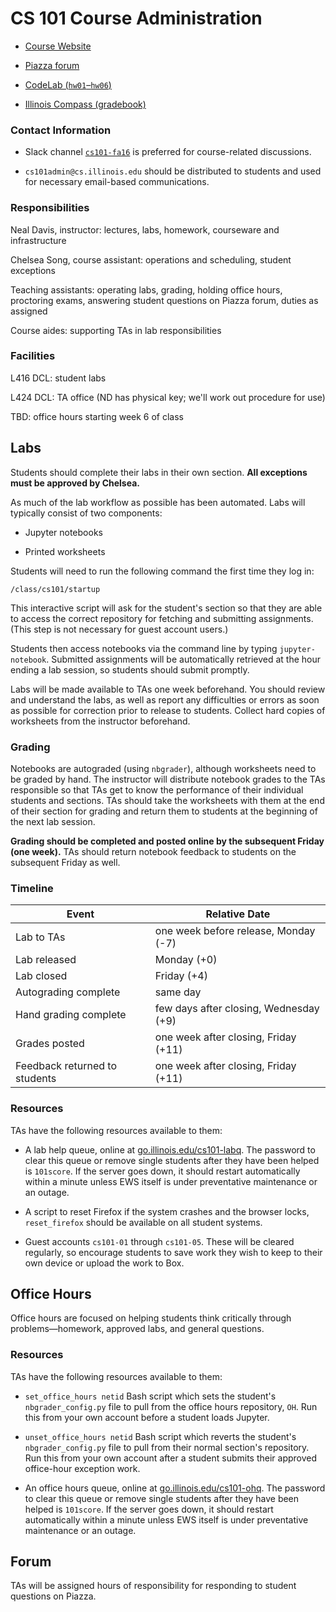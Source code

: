 #   CS 101 Course Administration

-   [Course Website](go.illinois.edu/cs101)

-   [Piazza forum](https://piazza.com/class/ipzxix9y8ou155)

-   [CodeLab (`hw01`–`hw06`)](http://www.turingscraft.com/go.html)

-   [Illinois Compass (gradebook)](https://compass2g.illinois.edu/)


### Contact Information

-   Slack channel [`cs101-fa16`](https://cs101-fa16.slack.com) is preferred for course-related discussions.

-   `cs101admin@cs.illinois.edu` should be distributed to students and used for necessary email-based communications.


### Responsibilities

Neal Davis, instructor:  lectures, labs, homework, courseware and infrastructure

Chelsea Song, course assistant:  operations and scheduling, student exceptions

Teaching assistants:  operating labs, grading, holding office hours, proctoring exams, answering student questions on Piazza forum, duties as assigned

Course aides:  supporting TAs in lab responsibilities


### Facilities

L416 DCL:  student labs

L424 DCL:  TA office (ND has physical key; we'll work out procedure for use)

TBD:  office hours starting week 6 of class


##  Labs

Students should complete their labs in their own section.  **All exceptions must be approved by Chelsea.**

As much of the lab workflow as possible has been automated.  Labs will typically consist of two components:

-   Jupyter notebooks

-   Printed worksheets

Students will need to run the following command the first time they log in:

    /class/cs101/startup

This interactive script will ask for the student's section so that they are able to access the correct repository for fetching and submitting assignments.  (This step is not necessary for guest account users.)

Students then access notebooks via the command line by typing `jupyter-notebook`.  Submitted assignments will be automatically retrieved at the hour ending a lab session, so students should submit promptly.

Labs will be made available to TAs one week beforehand.  You should review and understand the labs, as well as report any difficulties or errors as soon as possible for correction prior to release to students.  Collect hard copies of worksheets from the instructor beforehand.

### Grading

Notebooks are autograded (using `nbgrader`), although worksheets need to be graded by hand.  The instructor will distribute notebook grades to the TAs responsible so that TAs get to know the performance of their individual students and sections.  TAs should take the worksheets with them at the end of their section for grading and return them to students at the beginning of the next lab session.

**Grading should be completed and posted online by the subsequent Friday (one week).**  TAs should return notebook feedback to students on the subsequent Friday as well.

### Timeline

| Event | Relative Date |
| ----- | ------------- |
| Lab to TAs | one week before release, Monday (-7) |
| Lab released | Monday (+0) |
| Lab closed | Friday (+4) |
| Autograding complete | same day |
| Hand grading complete | few days after closing, Wednesday (+9) |
| Grades posted | one week after closing, Friday (+11) |
| Feedback returned to students | one week after closing, Friday (+11) |

### Resources

TAs have the following resources available to them:

-   A lab help queue, online at [go.illinois.edu/cs101-labq](go.illinois.edu/cs101-labq).  The password to clear this queue or remove single students after they have been helped is `101score`.  If the server goes down, it should restart automatically within a minute unless EWS itself is under preventative maintenance or an outage.

-   A script to reset Firefox if the system crashes and the browser locks, `reset_firefox` should be available on all student systems.

-   Guest accounts `cs101-01` through `cs101-05`.  These will be cleared regularly, so encourage students to save work they wish to keep to their own device or upload the work to Box.

##  Office Hours

Office hours are focused on helping students think critically through problems—homework, approved labs, and general questions.

### Resources

TAs have the following resources available to them:

-   `set_office_hours netid`  Bash script which sets the student's `nbgrader_config.py` file to pull from the office hours repository, `OH`.  Run this from your own account before a student loads Jupyter.

-   `unset_office_hours netid`  Bash script which reverts the student's `nbgrader_config.py` file to pull from their normal section's repository.  Run this from your own account after a student submits their approved office-hour exception work.

-   An office hours queue, online at [go.illinois.edu/cs101-ohq](go.illinois.edu/cs101-ohq).  The password to clear this queue or remove single students after they have been helped is `101score`.  If the server goes down, it should restart automatically within a minute unless EWS itself is under preventative maintenance or an outage.

##  Forum

TAs will be assigned hours of responsibility for responding to student questions on Piazza.
